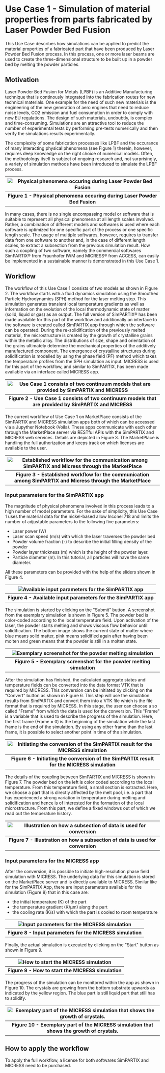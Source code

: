 # Use Case 1 - Simulation of material properties from parts fabricated by Laser Powder Bed Fusion

This Use Case describes how simulations can be applied to predict the material properties of a fabricated part that have been produced by Laser Powder Bed Fusion process. In this process, one or more laser beams are used to create the three-dimensional structure to be built up in a powder bed by melting the powder particles.

## Motivation

Laser Powder Bed Fusion for Metals (LPBF) is an Additive Manufacturing technique that is continously integrated into the fabrication routes for new technical materials. One example for the need of such new materials is the engineering of the new generation of aero engines that need to reduce noise levels, CO2 emission and fuel consumption in order to comply with new EU regulations. The design of such materials, undoubtly, is complex and time-consuming. Simulations are an attractive tool to reduce the number of experimental tests by performing pre-tests numerically and then verify the simulations results experimentally.

The complexity of some fabrication processes like LPBF and the occurance of many interacting physical phenomena (see Figure 1) therein, however, requires deep knowledge on the right choice of numerical models. Often, the methodology itself is subject of ongoing research and, not surprisingly, a variety of simulation methods have been introduced to simulate the LPBF process.

| ![](../_static/img/uc1/physicalPhenomena.png "Physical phenomena occuring during Laser Powder Bed Fusion") |
| :--------------------------------------------------------------------------------------------------------: |
|                <b>Figure 1 - Physical phenomena occuring during Laser Powder Bed Fusion</b>                |

In many cases, there is no single encompassing model or software that is suitable to represent all physical phenomena at all length scales involved. Rather, a combination of different models and softwares is used where each software is optimized for one specific part of the process or one specific length scale. The usage of multiple softwares, however, requires to transfer data from one software to another and, in the case of different length scales, to extract a subsection from the previous simulation result. How such a coupling of two software, namely the commercial softwares SimPARTIX® from Fraunhofer IWM and MICRESS® from ACCESS, can easily be implemented in a sustainable manner is demonstrated in this Use Case 1.

## Workflow

The workflow of this Use Case 1 consists of two models as shown in Figure 2. The workflow starts with a fluid dynamics simulation using the Smoothed Particle Hydrodynamics (SPH) method for the laser melting step.
This simulation generates transient local temperature gradients as well as information on the evolution of the local thermodynamic state of matter (solid, liquid or gas) as an output. The full version of SimPARTIX® has been made available for this part of the workflow and additionally an interface to the software is created called SimPARTIX app through which the software can be operated. During the re-solidification of the previously melted material, the microstructure is created by the growth of crystalline grains within the metallic alloy. The distributions of size, shape and orientation of the grains ultimately determine the mechanical properties of the additively manufactured component. The emergence of crystalline structures during solidification is modelled by using the phase field (PF) method which takes the temperature profiles from the SPH simulation as input.
MICRESS is used for this part of the workflow, and similar to SimPARTIX, has been made available via an interface called MICRESS app.

| ![](../_static/img/uc1/combineModels.png "Use Case 1 consists of two continuum models that are provided by SimPARTIX and MICRESS") |
| :--------------------------------------------------------------------------------------------------------------------------------: |
|              <b>Figure 2 - Use Case 1 consists of two continuum models that are provided by SimPARTIX and MICRESS</b>              |

The current workflow of Use Case 1 on MarketPlace consists of the SimPARTIX and MICRESS simulation apps both of which can be accessed via a Jupyther Notebook (Voila). These apps communicate with each other through the MarketPlace server via RESTful APIs with the SimPARTIX and MICRESS web services. Details are depicted in Figure 3. The MarketPlace is handling the full authorization and keeps track on which licenses are available to the user.

| ![](../_static/img/uc1/workflow.png "Established workflow for the communication among SimPARTIX and Micress through the MarketPlace") |
| :-----------------------------------------------------------------------------------------------------------------------------------: |
|           <b>Figure 3 - Established workflow for the communication among SimPARTIX and Micress through the MarketPlace</b>            |

### Input parameters for the SimPARTIX app

The magnitude of physical phenomena involved in this process leads to a high number of model parameters. For the sake of simplicity, this Use Case 1 uses the material data for the nickel-based allow Inconel 718 and limits the number of adjustable parameters to the following five parameters:

- Laser power (W)
- Laser scan speed (m/s) with which the laser traverses the powder bed
- Powder volume fraction (-) to describe the initial filling density of the powder
- Powder layer thickness (m) which is the height of the powder layer.
- Particle diameter (m). In this tutorial, all particles will have the same diameter.

All these parameters can be provided with the help of the sliders shown in Figure 4.

| ![](../_static/img/uc1/SimPARTIXparameters.png "Available input parameters for the SimPARTIX app") |
| :------------------------------------------------------------------------------------------------: |
|                 <b>Figure 4 - Available input parameters for the SimPARTIX app</b>                 |

The simulation is started by clicking on the "Submit" button. A screenshot from the exemplary simulation is shown in Figure 5. The powder bed is color-coded according to the local temperature field. Upon activation of the laser, the powder starts melting and shows viscous flow behavior until solidification. The bottom image shows the current state of matter where blue means solid matter, pink means solidified again after having been molten and green means that the powder is still in a molten state.

| ![](../_static/img/uc1/particleMelting.png "Exemplary screenshot for the powder melting simulation") |
| :--------------------------------------------------------------------------------------------------: |
|               <b>Figure 5 - Exemplary screenshot for the powder melting simulation</b>               |

After the simulation has finished, the calculated aggregate states and temperature fields can be converted into the data format VTK that is required by MICRESS. This conversion can be initiated by clicking on the "Convert" button as shown in Figure 6. This step will use the simulation results from SimPARTIX and convert them into a VTK file which is the file format that is required by MICRESS. In this stage, the user can choose a so called "Frame" from which the data is used for the conversion. This "Frame" is a variable that is used to describe the progress of the simulation. Here, the first frame (Frame = 0) is the beginning of the simulation while the last frame is the end of the simulation. By using any other frame than the last frame, it is possible to select another point in time of the simulation.

| ![](../_static/img/uc1/convertVTKforMicress.jpeg "Initiating the conversion of the SimPARTIX result for the MICRESS simulation") |
| :------------------------------------------------------------------------------------------------------------------------------: |
|                  <b>Figure 6 - Initiating the conversion of the SimPARTIX result for the MICRESS simulation</b>                  |

The details of the coupling between SimPARTIX and MICRESS is shown in Figure 7. The powder bed on the left is color coded according to the local temperature. From this temperature field, a small section is extracted. Here, we choose a part that is directly affected by the melt pool, i.e. a part that has experienced a strong variation in temperature during melting and solidification and hence is of interested for the formation of the local microstructure. From this part, we define a fixed windows out of which we read out the temperature history.

| ![](../_static/img/uc1/showDiscretization.jpeg "Illustration on how a subsection of data is used for conversion") |
| :---------------------------------------------------------------------------------------------------------------: |
|                 <b>Figure 7 - Illustration on how a subsection of data is used for conversion</b>                 |

### Input parameters for the MICRESS app

After the conversion, it is possible to initiate high-resolution phase field simulation with MICRESS. The underlying data for this simulation is stored on the MarketPlace server and is directly available to MICRESS. Similar like for the SimPARTIX App, there are input parameters available for the simulation (Figure 8) that in this case are:

- the initial temperature (K) of the part
- the temperature gradient (K/µm) along the part
- the cooling rate (K/s) with which the part is cooled to room temperature

| ![](../_static/img/uc1/MicressParameters.jpeg "Input parameters for the MICRESS simulation") |
| :------------------------------------------------------------------------------------------: |
|                <b>Figure 8 - Input parameters for the MICRESS simulation</b>                 |

Finally, the actual simulation is executed by clicking on the "Start" button as shown in Figure 9.

| ![](../_static/img/uc1/initiateMicress.png "How to start the MICRESS simulation") |
| :-------------------------------------------------------------------------------: |
|               <b>Figure 9 - How to start the MICRESS simulation</b>               |

The progress of the simulation can be monitored within the app as shown in Figure 10. The crystals are growing from the bottom substrate upwards as indicated by the yellow region. The blue part is still liquid part that still has to solidify.

| ![](../_static/img/uc1/resultMicress.jpeg "Exemplary part of the MICRESS simulation that shows the growth of crystals.") |
| :----------------------------------------------------------------------------------------------------------------------: |
|              <b>Figure 10 - Exemplary part of the MICRESS simulation that shows the growth of crystals.</b>              |

## How to apply the workflow

To apply the full workflow, a license for both softwares SimPARTIX and MICRESS need to be purchased.
